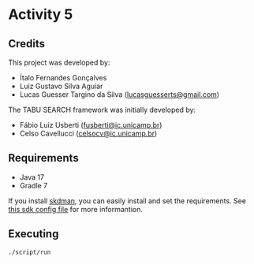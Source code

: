 # Activity 5

## Credits

This project was developed by:

- Ítalo Fernandes Gonçalves
- Luiz Gustavo Silva Aguiar
- Lucas Guesser Targino da Silva (lucasguesserts@gmail.com)

The TABU SEARCH framework was initially developed by:

- Fábio Luiz Usberti (fusberti@ic.unicamp.br)
- Celso Cavellucci (celsocv@ic.unicamp.br)

## Requirements

- Java 17
- Gradle 7

If you install [skdman](https://sdkman.io/), you can easily install and set the requirements. See [this sdk config file](./.sdkmanrc) for more informantion.

## Executing

```sh
./script/run
```
